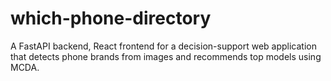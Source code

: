 # which-phone-directory

A FastAPI backend, React frontend for a decision-support web application that detects phone brands from images and recommends top models using MCDA.

